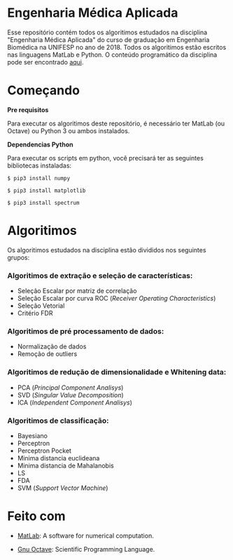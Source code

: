 # Engenharia Médica Aplicada
Esse repositório contém todos os algoritimos estudados na disciplina "Engenharia Médica Aplicada" do curso de graduação em Engenharia Biomédica na UNIFESP no ano de 2018. Todos os algoritimos estão escritos nas linguagens MatLab e Python. O conteúdo programático da disciplina pode ser encontrado [aqui](https://unifesp.br/campus/sjc/images/SJC/03-GRADUCAO/UC/Engenharia_Medica_Aplicada.pdf).

# Começando

**Pre requisitos**

Para executar os algoritimos deste repositório, é necessário ter MatLab (ou Octave) ou Python 3 ou ambos instalados.

**Dependencias Python**

Para executar os scripts em python, você precisará ter as seguintes bibliotecas instaladas:

	$ pip3 install numpy
  
	$ pip3 install matplotlib
  
	$ pip3 install spectrum

# Algoritimos

Os algoritimos estudados na disciplina estão divididos nos seguintes grupos:

### Algoritimos de extração e seleção de características:

- Seleção Escalar por matriz de correlação
- Seleção Escalar por curva ROC (*Receiver Operating Characteristics*)
- Seleção Vetorial
- Critério FDR

### Algoritimos de pré processamento de dados:

- Normalização de dados
- Remoção de outliers

### Algoritimos de redução de dimensionalidade e Whitening data:

- PCA (*Principal Component Analisys*)
- SVD (*Singular Value Decomposition*)
- ICA (*Independent Component Analisys*)

### Algoritimos de classificação:

- Bayesiano
- Perceptron
- Perceptron Pocket
- Minima distancia euclideana
- Minima distancia de Mahalanobis
- LS
- FDA
- SVM (*Support Vector Machine*)

# Feito com

- [MatLab](https://www.mathworks.com): A software for numerical computation.

- [Gnu Octave](https://www.gnu.org/software/octave/): Scientific Programming Language.

